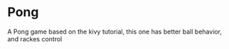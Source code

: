 # Pong
A Pong game based on the kivy tutorial,
this one has better ball behavior, and rackes control
